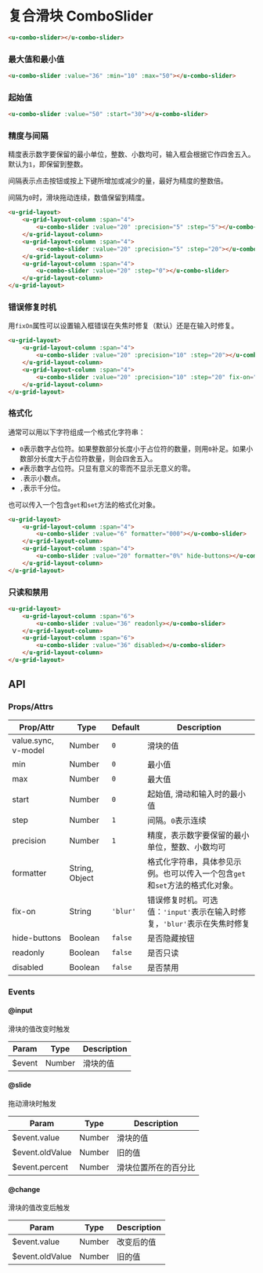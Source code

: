 # 复合滑块 ComboSlider

``` html
<u-combo-slider></u-combo-slider>
```

### 最大值和最小值

``` html
<u-combo-slider :value="36" :min="10" :max="50"></u-combo-slider>
```

### 起始值

``` html
<u-combo-slider :value="50" :start="30"></u-combo-slider>
```

### 精度与间隔

精度表示数字要保留的最小单位，整数、小数均可，输入框会根据它作四舍五入。默认为`1`，即保留到整数。

间隔表示点击按钮或按上下键所增加或减少的量，最好为精度的整数倍。

间隔为`0`时，滑块拖动连续，数值保留到精度。

``` html
<u-grid-layout>
    <u-grid-layout-column :span="4">
        <u-combo-slider :value="20" :precision="5" :step="5"></u-combo-slider>
    </u-grid-layout-column>
    <u-grid-layout-column :span="4">
        <u-combo-slider :value="20" :precision="5" :step="20"></u-combo-slider>
    </u-grid-layout-column>
    <u-grid-layout-column :span="4">
        <u-combo-slider :value="20" :step="0"></u-combo-slider>
    </u-grid-layout-column>
</u-grid-layout>
```

### 错误修复时机

用`fixOn`属性可以设置输入框错误在失焦时修复（默认）还是在输入时修复。

``` html
<u-grid-layout>
    <u-grid-layout-column :span="4">
        <u-combo-slider :value="20" :precision="10" :step="20"></u-combo-slider>
    </u-grid-layout-column>
    <u-grid-layout-column :span="4">
        <u-combo-slider :value="20" :precision="10" :step="20" fix-on="input"></u-combo-slider>
    </u-grid-layout-column>
</u-grid-layout>
```

### 格式化

通常可以用以下字符组成一个格式化字符串：

- `0`表示数字占位符。如果整数部分长度小于占位符的数量，则用`0`补足。如果小数部分长度大于占位符数量，则会四舍五入。
- `#`表示数字占位符。只显有意义的零而不显示无意义的零。
- `.`表示小数点。
- `,`表示千分位。

也可以传入一个包含`get`和`set`方法的格式化对象。

``` html
<u-grid-layout>
    <u-grid-layout-column :span="4">
        <u-combo-slider :value="6" formatter="000"></u-combo-slider>
    </u-grid-layout-column>
    <u-grid-layout-column :span="4">
        <u-combo-slider :value="20" formatter="0%" hide-buttons></u-combo-slider>
    </u-grid-layout-column>
</u-grid-layout>
```

### 只读和禁用
``` html
<u-grid-layout>
    <u-grid-layout-column :span="6">
        <u-combo-slider :value="36" readonly></u-combo-slider>
    </u-grid-layout-column>
    <u-grid-layout-column :span="6">
        <u-combo-slider :value="36" disabled></u-combo-slider>
    </u-grid-layout-column>
</u-grid-layout>
```

## API
### Props/Attrs

| Prop/Attr | Type | Default | Description |
| --------- | ---- | ------- | ----------- |
| value.sync, v-model | Number | `0` | 滑块的值 |
| min | Number | `0` | 最小值 |
| max | Number | `0` | 最大值 |
| start | Number | `0` | 起始值, 滑动和输入时的最小值 |
| step | Number | `1` | 间隔。`0`表示连续 |
| precision | Number | `1` | 精度，表示数字要保留的最小单位，整数、小数均可 |
| formatter | String, Object |  | 格式化字符串，具体参见示例。也可以传入一个包含`get`和`set`方法的格式化对象。 |
| fix-on | String | `'blur'` | 错误修复时机。可选值：`'input'`表示在输入时修复，`'blur'`表示在失焦时修复 |
| hide-buttons | Boolean | `false` | 是否隐藏按钮 |
| readonly | Boolean | `false` | 是否只读 |
| disabled | Boolean | `false` | 是否禁用 |

### Events

#### @input

滑块的值改变时触发

| Param | Type | Description |
| ----- | ---- | ----------- |
| $event | Number | 滑块的值 |

#### @slide

拖动滑块时触发

| Param | Type | Description |
| ----- | ---- | ----------- |
| $event.value | Number | 滑块的值 |
| $event.oldValue | Number | 旧的值 |
| $event.percent | Number | 滑块位置所在的百分比 |

#### @change

滑块的值改变后触发

| Param | Type | Description |
| ----- | ---- | ----------- |
| $event.value | Number | 改变后的值 |
| $event.oldValue | Number | 旧的值 |
